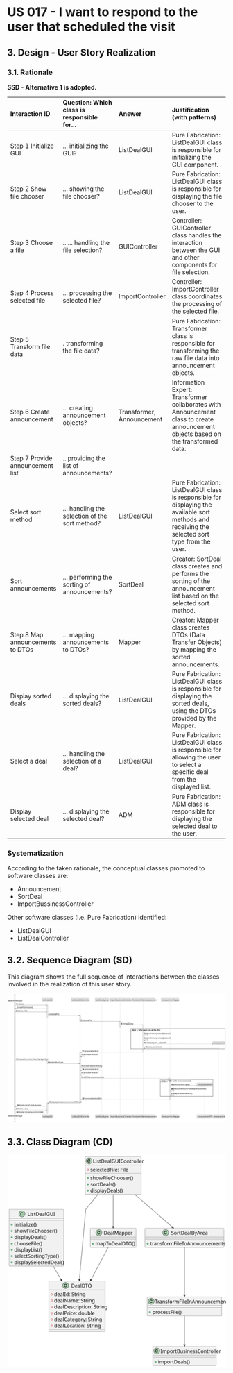 # US 017 - I want to respond to the user that scheduled the visit

## 3. Design - User Story Realization 

### 3.1. Rationale

**SSD - Alternative 1 is adopted.**

| Interaction ID                  | Question: Which class is responsible for...     | Answer                    | Justification (with patterns)                                                                                                                                                                                                                                                                                     |
|:--------------------------------|:------------------------------------------------|:--------------------------|:------------------------------------------------------------------------------------------------------------------------------------------------------------------------------------------------------------------------------------------------------------------------------------------------------------------|
| Step 1  	Initialize GUI	        | 	... initializing the GUI?             | ListDealGUI               | Pure Fabrication: ListDealGUI class is responsible for initializing the GUI component.                                                                                                                                                                                                                            |
| Step 2  Show file chooser		     | 							... showing the file chooser?                                         | ListDealGUI               | Pure Fabrication: ListDealGUI class is responsible for displaying the file chooser to the user.                                                                                                                                                                                                                   |
| Step 3  Choose a file		         | 	..                     ... handling the file selection?                        | GUIController             | Controller: GUIController class handles the interaction between the GUI and other components for file selection.                                                                                                                                                                                                  |
| Step 4  Process selected file		 | 	                       ... processing the selected file?                        | ImportController          | Controller: ImportController class coordinates the processing of the selected file.                                                                                                                                                                                                                               |
| Step 5  	Transform file data	   | 	             . transforming the file data?                                  |                           | Pure Fabrication: Transformer class is responsible for transforming the raw file data into announcement objects.                                                                                                                                                                                                  |
| Step 6  	Create announcement	   | 					... creating announcement objects?		                                         | Transformer, Announcement | Information Expert: Transformer collaborates with Announcement class to create announcement objects based on the transformed data.                                                                                                                                                                                |              
| Step 7  	Provide announcement list	                      | 	     .. providing the list of announcements?                                          |                           |                                                                                                                                                                                                                                                                                                                   | 
| 			 Select sort method 		                         | 	... handling the selection of the sort method? | ListDealGUI               |                                                                            Pure Fabrication: ListDealGUI class is responsible for displaying the available sort methods and receiving the selected sort type from the user.                                                                                       | 
| 			  Sort announcements		                         | 	... performing the sorting of announcements?   |        SortDeal                   | Creator: SortDeal class creates and performs the sorting of the announcement list based on the selected sort method.                                                                                                                                                                                              | 
| Step 8  		Map announcements to DTOs                      | 	... mapping announcements to DTOs?             | Mapper                    | Creator: Mapper class creates DTOs (Data Transfer Objects) by mapping the sorted announcements.                                                                                                                                                                                                                   | 
|                         Display sorted deals        | ... displaying the sorted deals?                | ListDealGUI               | Pure Fabrication: ListDealGUI class is responsible for displaying the sorted deals, using the DTOs provided by the Mapper.                                                                                                                                                                                        |
|                          Select a deal       | ... handling the selection of a deal?           | ListDealGUI               | Pure Fabrication: ListDealGUI class is responsible for allowing the user to select a specific deal from the displayed list.                                                                                                                                                                                       |
|                        Display selected deal         | ... displaying the selected deal?               | ADM                       | Pure Fabrication: ADM class is responsible for displaying the selected deal to the user.                                                                                                                                                                                                                          |


### Systematization ##

According to the taken rationale, the conceptual classes promoted to software classes are: 

 * Announcement
 * SortDeal
 * ImportBussinessController


Other software classes (i.e. Pure Fabrication) identified: 

 * ListDealGUI  
 * ListDealController



## 3.2. Sequence Diagram (SD)


This diagram shows the full sequence of interactions between the classes involved in the realization of this user story.

![Sequence Diagram - Full](svg/us017-sequence-diagram-full.svg)


## 3.3. Class Diagram (CD)

![Class Diagram](svg/us017-class-diagram.svg)